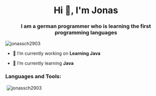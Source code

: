 <h1 align="center">Hi 👋, I'm Jonas</h1>
<h3 align="center">I am a german programmer who is learning the first programming languages</h3>

<p align="left"> <img src="https://komarev.com/ghpvc/?username=jonassch2903" alt="jonassch2903" /> </p>

- 🔭 I’m currently working on **Learning Java**

- 🌱 I’m currently learning **Java**

<h3 align="left">Languages and Tools:</h3>


<p>&nbsp;<img align="center" src="https://github-readme-stats.vercel.app/api?username=jonassch2903&show_icons=true" alt="jonassch2903" /></p>
